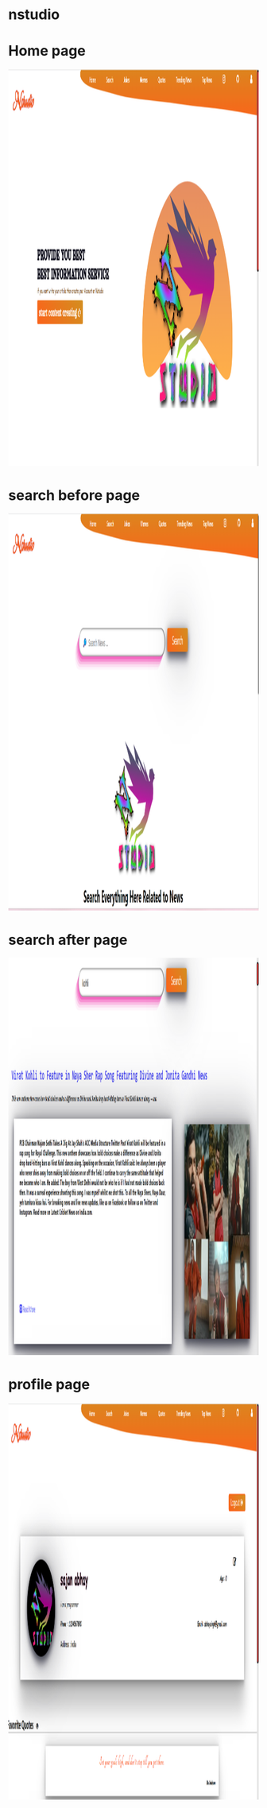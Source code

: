 # nstudio

<p align="center">
 <h1>Home page </h1>
  <img src="https://github.com/abhaychhamman/news-website/blob/master/imgwebsite/home.png" width="100%" height="800px" title="hover text">
  
</p>
<p align="center">
 <h1>search before  page </h1>
  <img src="https://github.com/abhaychhamman/news-website/blob/master/imgwebsite/search1.png" width="100%" height="800px" title="hover text">
  
</p>
<p align="center">
 <h1>search after page </h1>
  <img src="https://github.com/abhaychhamman/news-website/blob/master/imgwebsite/search2.png" width="100%" height="800px" title="hover text">
  
</p>
<p align="center">
 <h1>profile page </h1>
  <img src="https://github.com/abhaychhamman/news-website/blob/master/imgwebsite/profile.png" width="100%" height="800px" title="hover text">
  
</p>